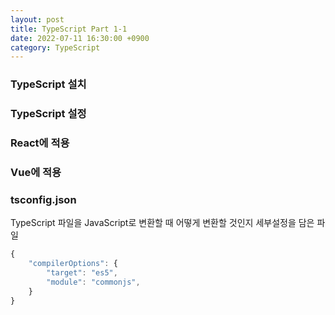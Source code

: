 ```yaml
---
layout: post
title: TypeScript Part 1-1
date: 2022-07-11 16:30:00 +0900
category: TypeScript
---
```

### TypeScript 설치
### TypeScript 설정

### React에 적용
### Vue에 적용

### tsconfig.json
TypeScript 파일을 JavaScript로 변환할 때 어떻게 변환할 것인지 세부설정을 담은 파일

```TypeScript
{
    "compilerOptions": {
        "target": "es5",
        "module": "commonjs",
    }
}
```